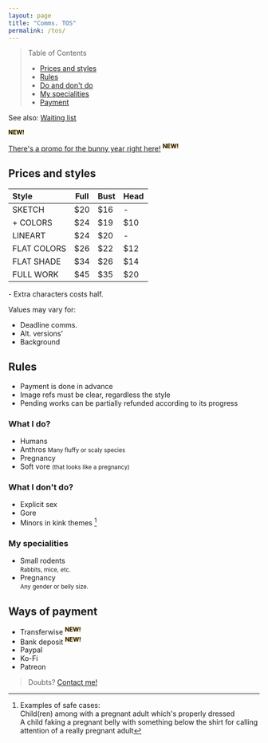 ```yaml
---
layout: page
title: "Comms. TOS"
permalink: /tos/
---
```


> Table of Contents
> 
> - [Prices and styles](#prices-and-styles)
> - [Rules](#rules)
> - [Do and don't do](#what-i-do)
> - [My specialities](#my-specialities)
> - [Payment](#ways-of-payment)

See also: [Waiting list](/queue)

<sup><span style="text-shadow: 0px 0px 2px #ffaa00">**NEW!**</span></sup>

[There's a promo for the bunny year right here!](https://teijuan.github.io/blog/2023/02/14/bunny-year-promo.html)
<sup><span style="text-shadow: 0px 0px 2px #ffaa00">**NEW!**</span></sup>

## Prices and styles

| Style          | Full | Bust | Head |
| :------------- | ---- | ---- | ---- |
| SKETCH         | $20  | $16  | -    |
| + COLORS       | $24  | $19  | $10  |
| LINEART        | $24  | $20  | -    |
| FLAT COLORS       | $26  | $22  | $12  |
| FLAT SHADE    | $34  | $26  | $14  |
| FULL WORK    | $45  | $35  | $20  |

\- Extra characters costs half.


Values may vary for:
- Deadline comms.
- Alt. versions'
- Background

## Rules
- Payment is done in advance
- Image refs must be clear, regardless the style
- Pending works can be partially refunded according to its progress

### What I do?
- Humans
- Anthros
<small>Many fluffy or scaly species</small>
- Pregnancy
- Soft vore <small>(that looks like a pregnancy)</small>

### What I don't do?

- Explicit sex
- Gore
- Minors in kink themes [^mnki]

[^mnki]: Examples of safe cases:  
Child(ren) among with a pregnant adult which's  properly dressed  
A child faking a pregnant belly with something below the shirt for calling attention of a really pregnant adult 

### My specialities
- Small rodents<br><small>Rabbits, mice, etc.</small>
- Pregnancy<br><small>Any gender or belly size.</small>

## Ways of payment
- Transferwise <sup><span style="text-shadow: 0px 0px 2px #ffaa00">**NEW!**</span></sup>
- Bank deposit <sup><span style="text-shadow: 0px 0px 2px #ffaa00">**NEW!**</span></sup>
- Paypal
- Ko-Fi
- Patreon

> Doubts? [Contact me!](/contact)


